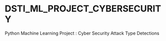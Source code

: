 # DSTI_ML_PROJECT_CYBERSECURITY
Python Machine Learning Project :  Cyber Security Attack Type Detections
